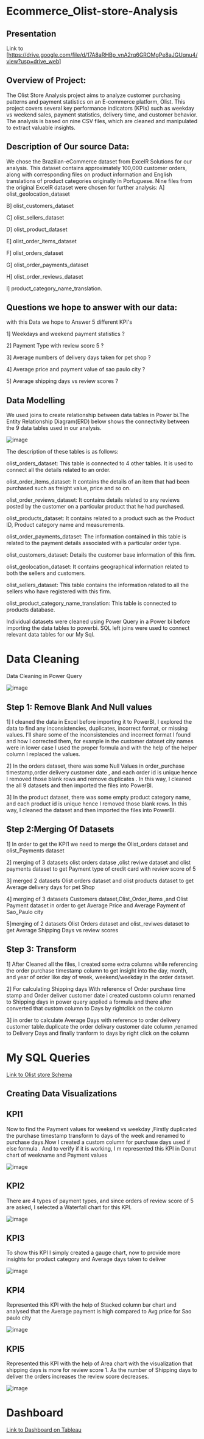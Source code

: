 # Ecommerce_Olist-store-Analysis

## Presentation
Link to  [https://drive.google.com/file/d/17A8aRHBp_vnA2rq6GROMgPe8aJGUqnu4/view?usp=drive_web]

## Overview of Project:

The Olist Store Analysis project aims to analyze customer purchasing patterns and payment statistics on an E-commerce platform, Olist. This project covers several key performance indicators (KPIs) such as weekday vs weekend sales, payment statistics, delivery time, and customer behavior. The analysis is based on nine CSV files, which are cleaned and manipulated to extract valuable insights.
 
## Description of Our source Data:

We chose the Brazilian-eCommerce dataset from ExcelR Solutions for our analysis. This dataset contains approximately 100,000 customer orders, along with corresponding files on product information and English translations of product categories originally in Portuguese. Nine files from the original ExcelR dataset were chosen for further analysis: 
A] olist_geolocation_dataset  

B] olist_customers_dataset

C] olist_sellers_dataset

D] olist_product_dataset

E] olist_order_items_dataset 

F] olist_orders_dataset 

G] olist_order_payments_dataset

H] olist_order_reviews_dataset

I] product_category_name_translation.

## Questions we hope to answer with our data:

with this Data we hope to Answer 5 different KPI's

1] Weekdays and weekend payment statistics ?

2] Payment Type with review score 5 ?

3] Average numbers of delivery days taken for pet shop ?

4] Average price and payment value of sao paulo city ?

5] Average shipping days vs review scores ?
 
## Data Modelling
 We used joins to create relationship between data tables in Power bi.The Entity Relationship Diagram(ERD) below shows the connectivity between the 9 data tables used in our analysis.
 
![image](https://github.com/Nivedhitha1009/Ecommerce_Olist-store-Analysis/assets/148059737/09c5f971-050f-4f4f-aa6f-35aad671535f)

The description of these tables is as follows:

olist_orders_dataset: This table is connected to 4 other tables. It is used to connect all the details related to an order.

olist_order_items_dataset: It contains the details of an item that had been purchased such as freight value, price and so on.

olist_order_reviews_dataset: It contains details related to any reviews posted by the customer on a particular product that he had purchased.

olist_products_dataset: It contains related to a product such as the Product ID, Product category name and measurements.

olist_order_payments_dataset: The information contained in this table is related to the payment details associated with a particular order type.

olist_customers_dataset: Details the customer base information of this firm.

olist_geolocation_dataset: It contains geographical information related to both the sellers and customers.

olist_sellers_dataset: This table contains the information related to all the sellers who have registered with this firm.

olist_product_category_name_translation: This table is connected to products database.

Individual datasets were cleaned using Power Query in a Power bi  before importing the data tables to  powerbi.
SQL left  joins were used to connect relevant  data tables for our My Sql.

# Data Cleaning 
Data Cleaning in Power Query

![image](https://github.com/Nivedhitha1009/Ecommerce_Olist-store-Analysis/assets/148059737/f21e7fb1-d7f6-4d7b-850d-b19ca19f5360) 

## Step 1: Remove Blank And Null values 

1] I cleaned the data in Excel before importing it to PowerBI, I explored the data to find any inconsistencies, duplicates, incorrect format, or missing values. I’ll share some of the inconsistencies and incorrect format I found and how I corrected them, for example in the customer dataset city names were in lower case I used the proper formula and with the help of the helper column I replaced the values.  

2] In the orders dataset, there was some Null Values in order_purchase timestamp,order delivery customer date , and each order id is unique hence I removed those blank rows and remove duplicates . In this way, I cleaned the all 9 datasets and then imported the files into PowerBI.

3] In the product dataset, there was some empty product category name, and each product id is unique hence I removed those blank rows. In this way, I cleaned the dataset and then imported the files into PowerBI.

## Step 2:Merging Of Datasets

1] In order to get the KPI1 we need to merge the Olist_orders dataset and olist_Payments dataset 

2] merging of 3 datasets olist orders datase ,olist reviwe dataset and olist payments dataset to get Payment type of credit card  with review score of 5

3] merged 2 datasets Olist orders dataset and olist products dataset to get Average delivery days for pet Shop

4] merging of 3 datasets Customers dataset,Olist_Order_items ,and Olist Payment dataset in order to get Average Price and Average Payment of Sao_Paulo city

5]merging of 2 datasets Olist Orders dataset and olist_reviwes dataset to get Average Shipping Days vs review scores


## Step 3: Transform 

1] After Cleaned all the files, I created some extra columns while referencing the order purchase timestamp column to get insight into the day, month, and year of order like day of week, weekend/weekday in the order dataset.

2] For calculating Shipping days With reference of Order purchase time stamp and Order deliver customer date i created customn column renamed to Shipping days in power query applied a formula and there after converted that custom column to Days by rightclick on the column 

3] in order to calculate Average Days with reference to order delivery customer table.duplicate the order delivary customer date column ,renamed to Delivery Days and finally tranform to days by right click on the column 

# My SQL Queries

[Link to Olist store Schema](https://github.com/Nivedhitha1009/Olist-Database-_Schemas/blob/main/Ecommerce%20Olist%20Analysis%20Sql.sql)

## Creating Data Visualizations

## KPI1

Now to find the Payment values for weekend vs weekday ,Firstly duplicated the purchase timestamp transform to days of the week and  renamed to purchase days.Now I created a custom column for purchase days used if else formula . And to verify if it is working, I m represented this KPI in Donut chart of weekname and Payment values

  ![image](https://github.com/Nivedhitha1009/Ecommerce_Olist-store-Analysis/assets/148059737/0e46fa16-9c93-40db-a95c-499de9a3557e)

## KPI2

 There are 4 types of payment types, and since orders of review score of 5 are asked, I selected a Waterfall chart  for this KPI.

![image](https://github.com/Nivedhitha1009/Ecommerce_Olist-store-Analysis/assets/148059737/43ee5acf-7dec-47e2-b3a3-819d43f2676e)

## KPI3
To show this KPI I simply created a gauge chart, now to provide more insights for product category and Average days taken to deliver 

![image](https://github.com/Nivedhitha1009/Ecommerce_Olist-store-Analysis/assets/148059737/de34826e-bbd6-4025-b2c9-23af73312c2d)

## KPI4

Represented this KPI with the help of Stacked column bar chart and analysed that the  Average payment is high compared to Avg price for Sao paulo city 

![image](https://github.com/Nivedhitha1009/Ecommerce_Olist-store-Analysis/assets/148059737/75c77514-20ce-4dc5-a64d-2f3f4a76d701)

## KPI5

Represented this KPI with the help of Area chart with the visualization that shipping days is more for review score 1.
As the number of Shipping days to deliver the orders increases the review score decreases.

![image](https://github.com/Nivedhitha1009/Ecommerce_Olist-store-Analysis/assets/148059737/b55e167e-32b0-4563-acfc-a8e88d1e6535)

# Dashboard

[Link to Dashboard on Tableau ](https://public.tableau.com/views/Ecommercestoreanalysis_16984286588070/Dashboard1?:language=en-US&publish=yes&:display_count=n&:origin=viz_share_link)

























